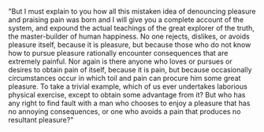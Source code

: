"But I must explain to you how all this mistaken idea of denouncing pleasure
and praising pain was born and I will give you a complete account of the
system, and expound the actual teachings of the great explorer of the truth,
the master-builder of human happiness. No one rejects, dislikes, or avoids
pleasure itself, because it is pleasure, but because those who do not know how
to pursue pleasure rationally encounter consequences that are extremely
painful. Nor again is there anyone who loves or pursues or desires to obtain
pain of itself, because it is pain, but because occasionally circumstances
occur in which toil and pain can procure him some great pleasure. To take a
trivial example, which of us ever undertakes laborious physical exercise,
except to obtain some advantage from it? But who has any right to find fault
with a man who chooses to enjoy a pleasure that has no annoying consequences,
or one who avoids a pain that produces no resultant pleasure?"